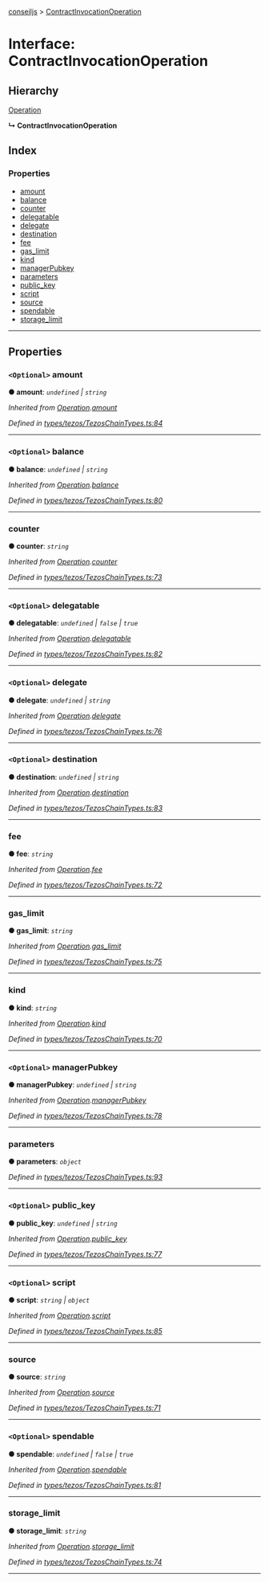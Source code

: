 [conseiljs](../README.md) > [ContractInvocationOperation](../interfaces/contractinvocationoperation.md)

# Interface: ContractInvocationOperation

## Hierarchy

 [Operation](operation.md)

**↳ ContractInvocationOperation**

## Index

### Properties

* [amount](contractinvocationoperation.md#amount)
* [balance](contractinvocationoperation.md#balance)
* [counter](contractinvocationoperation.md#counter)
* [delegatable](contractinvocationoperation.md#delegatable)
* [delegate](contractinvocationoperation.md#delegate)
* [destination](contractinvocationoperation.md#destination)
* [fee](contractinvocationoperation.md#fee)
* [gas_limit](contractinvocationoperation.md#gas_limit)
* [kind](contractinvocationoperation.md#kind)
* [managerPubkey](contractinvocationoperation.md#managerpubkey)
* [parameters](contractinvocationoperation.md#parameters)
* [public_key](contractinvocationoperation.md#public_key)
* [script](contractinvocationoperation.md#script)
* [source](contractinvocationoperation.md#source)
* [spendable](contractinvocationoperation.md#spendable)
* [storage_limit](contractinvocationoperation.md#storage_limit)

---

## Properties

<a id="amount"></a>

### `<Optional>` amount

**● amount**: *`undefined` \| `string`*

*Inherited from [Operation](operation.md).[amount](operation.md#amount)*

*Defined in [types/tezos/TezosChainTypes.ts:84](https://github.com/Cryptonomic/ConseilJS/blob/9d6b05b/src/types/tezos/TezosChainTypes.ts#L84)*

___
<a id="balance"></a>

### `<Optional>` balance

**● balance**: *`undefined` \| `string`*

*Inherited from [Operation](operation.md).[balance](operation.md#balance)*

*Defined in [types/tezos/TezosChainTypes.ts:80](https://github.com/Cryptonomic/ConseilJS/blob/9d6b05b/src/types/tezos/TezosChainTypes.ts#L80)*

___
<a id="counter"></a>

###  counter

**● counter**: *`string`*

*Inherited from [Operation](operation.md).[counter](operation.md#counter)*

*Defined in [types/tezos/TezosChainTypes.ts:73](https://github.com/Cryptonomic/ConseilJS/blob/9d6b05b/src/types/tezos/TezosChainTypes.ts#L73)*

___
<a id="delegatable"></a>

### `<Optional>` delegatable

**● delegatable**: *`undefined` \| `false` \| `true`*

*Inherited from [Operation](operation.md).[delegatable](operation.md#delegatable)*

*Defined in [types/tezos/TezosChainTypes.ts:82](https://github.com/Cryptonomic/ConseilJS/blob/9d6b05b/src/types/tezos/TezosChainTypes.ts#L82)*

___
<a id="delegate"></a>

### `<Optional>` delegate

**● delegate**: *`undefined` \| `string`*

*Inherited from [Operation](operation.md).[delegate](operation.md#delegate)*

*Defined in [types/tezos/TezosChainTypes.ts:76](https://github.com/Cryptonomic/ConseilJS/blob/9d6b05b/src/types/tezos/TezosChainTypes.ts#L76)*

___
<a id="destination"></a>

### `<Optional>` destination

**● destination**: *`undefined` \| `string`*

*Inherited from [Operation](operation.md).[destination](operation.md#destination)*

*Defined in [types/tezos/TezosChainTypes.ts:83](https://github.com/Cryptonomic/ConseilJS/blob/9d6b05b/src/types/tezos/TezosChainTypes.ts#L83)*

___
<a id="fee"></a>

###  fee

**● fee**: *`string`*

*Inherited from [Operation](operation.md).[fee](operation.md#fee)*

*Defined in [types/tezos/TezosChainTypes.ts:72](https://github.com/Cryptonomic/ConseilJS/blob/9d6b05b/src/types/tezos/TezosChainTypes.ts#L72)*

___
<a id="gas_limit"></a>

###  gas_limit

**● gas_limit**: *`string`*

*Inherited from [Operation](operation.md).[gas_limit](operation.md#gas_limit)*

*Defined in [types/tezos/TezosChainTypes.ts:75](https://github.com/Cryptonomic/ConseilJS/blob/9d6b05b/src/types/tezos/TezosChainTypes.ts#L75)*

___
<a id="kind"></a>

###  kind

**● kind**: *`string`*

*Inherited from [Operation](operation.md).[kind](operation.md#kind)*

*Defined in [types/tezos/TezosChainTypes.ts:70](https://github.com/Cryptonomic/ConseilJS/blob/9d6b05b/src/types/tezos/TezosChainTypes.ts#L70)*

___
<a id="managerpubkey"></a>

### `<Optional>` managerPubkey

**● managerPubkey**: *`undefined` \| `string`*

*Inherited from [Operation](operation.md).[managerPubkey](operation.md#managerpubkey)*

*Defined in [types/tezos/TezosChainTypes.ts:78](https://github.com/Cryptonomic/ConseilJS/blob/9d6b05b/src/types/tezos/TezosChainTypes.ts#L78)*

___
<a id="parameters"></a>

###  parameters

**● parameters**: *`object`*

*Defined in [types/tezos/TezosChainTypes.ts:93](https://github.com/Cryptonomic/ConseilJS/blob/9d6b05b/src/types/tezos/TezosChainTypes.ts#L93)*

___
<a id="public_key"></a>

### `<Optional>` public_key

**● public_key**: *`undefined` \| `string`*

*Inherited from [Operation](operation.md).[public_key](operation.md#public_key)*

*Defined in [types/tezos/TezosChainTypes.ts:77](https://github.com/Cryptonomic/ConseilJS/blob/9d6b05b/src/types/tezos/TezosChainTypes.ts#L77)*

___
<a id="script"></a>

### `<Optional>` script

**● script**: *`string` \| `object`*

*Inherited from [Operation](operation.md).[script](operation.md#script)*

*Defined in [types/tezos/TezosChainTypes.ts:85](https://github.com/Cryptonomic/ConseilJS/blob/9d6b05b/src/types/tezos/TezosChainTypes.ts#L85)*

___
<a id="source"></a>

###  source

**● source**: *`string`*

*Inherited from [Operation](operation.md).[source](operation.md#source)*

*Defined in [types/tezos/TezosChainTypes.ts:71](https://github.com/Cryptonomic/ConseilJS/blob/9d6b05b/src/types/tezos/TezosChainTypes.ts#L71)*

___
<a id="spendable"></a>

### `<Optional>` spendable

**● spendable**: *`undefined` \| `false` \| `true`*

*Inherited from [Operation](operation.md).[spendable](operation.md#spendable)*

*Defined in [types/tezos/TezosChainTypes.ts:81](https://github.com/Cryptonomic/ConseilJS/blob/9d6b05b/src/types/tezos/TezosChainTypes.ts#L81)*

___
<a id="storage_limit"></a>

###  storage_limit

**● storage_limit**: *`string`*

*Inherited from [Operation](operation.md).[storage_limit](operation.md#storage_limit)*

*Defined in [types/tezos/TezosChainTypes.ts:74](https://github.com/Cryptonomic/ConseilJS/blob/9d6b05b/src/types/tezos/TezosChainTypes.ts#L74)*

___

